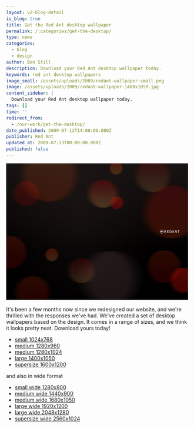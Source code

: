 ```yaml
---
layout: v2-blog-detail
is_blog: true
title: Get the Red Ant desktop wallpaper
permalink: /:categories/get-the-desktop/
type: news
categories:
  - blog
  - design
author: Ben Still
description: Download your Red Ant desktop wallpaper today.
keywords: red ant desktop wallpapers
image_small: /assets/uploads/2009/redant-wallpaper-small.png
image: /assets/uploads/2009/redant-wallpaper-1400x1050.jpg
content_sidebar: |
  Download your Red Ant desktop wallpaper today.
tags: []
time: ''
redirect_from:
  - /our-work/get-the-desktop/
date_published: 2009-07-12T14:00:00.000Z
publisher: Red Ant
updated_at: 2009-07-13T00:00:00.000Z
published: false
---
```


![desktops preview](/assets/uploads/2009/redant-wallpaper-preview.jpg)

It's been a few months now since we redesigned our website, and we're thrilled with the responses we've had. We've created a set of desktop wallpapers based on the design. It comes in a range of sizes, and we think it looks pretty neat. Download yours today!

* [small 1024x768](/assets/uploads/2009/redant-wallpaper-1024x768.jpg)
* [medium 1280x960](/assets/uploads/2009/redant-wallpaper-1280x960.jpg)
* [medium 1280x1024](/assets/uploads/2009/redant-wallpaper-1280x1024.jpg)
* [large 1400x1050](/assets/uploads/2009/redant-wallpaper-1400x1050.jpg)
* [supersize 1600x1200](/assets/uploads/2009/redant-wallpaper-1600x1200.jpg)

and also in wide format

* [small wide 1280x800](/assets/uploads/2009/redant-wallpaper-1280x800.jpg)
* [medium wide 1440x900](/assets/uploads/2009/redant-wallpaper-1440x900.jpg)
* [medium wide 1680x1050](/assets/uploads/2009/redant-wallpaper-1680x1050.jpg)
* [large wide 1920x1200](/assets/uploads/2009/redant-wallpaper-1920x1200.jpg)
* [large wide 2048x1280](/assets/uploads/2009/redant-wallpaper-2048x1280.jpg)
* [supersize wide 2560x1024](/assets/uploads/2009/redant-wallpaper-2560x1024.jpg)
